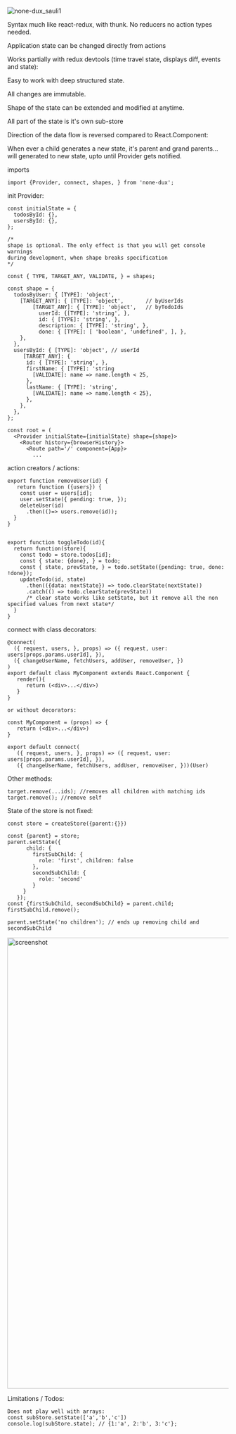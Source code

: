 
![none-dux_sauli1](https://cloud.githubusercontent.com/assets/11061511/26650375/de9cf298-4651-11e7-9af2-b71a51db3e95.jpg)

Syntax much like react-redux, with thunk.
No reducers no action types needed.

Application state can be changed directly from actions 

Works partially with redux devtools (time travel state, displays diff, events and state):

Easy to work with deep structured state.

All changes are immutable.

Shape of the state can be extended and modified at anytime.  

All part of the state is it's own sub-store

Direction of the data flow is reversed compared to React.Component: 

When ever a child generates a new state, it's parent and grand parents... will generated to new state, upto until Provider gets notified.

imports
```
import {Provider, connect, shapes, } from 'none-dux';
```

init Provider:
```
const initialState = {
  todosById: {},
  usersById: {},
};

/*
shape is optional. The only effect is that you will get console warnings 
during development, when shape breaks specification
*/

const { TYPE, TARGET_ANY, VALIDATE, } = shapes;

const shape = {
  todosByUser: { [TYPE]: 'object',
    [TARGET_ANY]: { [TYPE]: 'object',       // byUserIds 
        [TARGET_ANY]: { [TYPE]: 'object',   // byTodoIds
          userId: {[TYPE]: 'string', },
          id: { [TYPE]: 'string', },
          description: { [TYPE]: 'string', },
          done: { [TYPE]: [ 'boolean', 'undefined', ], },
    },
  },
  usersById: { [TYPE]: 'object', // userId
     [TARGET_ANY]: {
      id: { [TYPE]: 'string', },
      firstName: { [TYPE]: 'string
        [VALIDATE]: name => name.length < 25, 
      },
      lastName: { [TYPE]: 'string', 
        [VALIDATE]: name => name.length < 25}, 
      },     
    },
  },
};

const root = (
  <Provider initialState={initialState} shape={shape}>
    <Router history={browserHistory}>
      <Route path='/' component={App}>
        ...

```

action creators / actions:
```
export function removeUser(id) {
   return function ({users}) {
    const user = users[id];
    user.setState({ pending: true, });
    deleteUser(id)
      .then(()=> users.remove(id)); 
  }
}


export function toggleTodo(id){
  return function(store){
    const todo = store.todos[id];
    const { state: {done}, } = todo;
    const { state, prevState, } = todo.setState({pending: true, done: !done});
    updateTodo(id, state)
      .then(({data: nextState}) => todo.clearState(nextState))
      .catch(() => todo.clearState(prevState))
      /* clear state works like setState, but it remove all the non specified values from next state*/
  }
}
```

connect with class decorators:
```
@connect(
  ({ request, users, }, props) => ({ request, user: users[props.params.userId], }),
  ({ changeUserName, fetchUsers, addUser, removeUser, })
)
export default class MyComponent extends React.Component {
   render(){
      return (<div>...</div>)
   }
}
  
or without decorators:
  
const MyComponent = (props) => {
   return (<div>...</div>) 
}

export default connect(
   ({ request, users, }, props) => ({ request, user: users[props.params.userId], }),
   ({ changeUserName, fetchUsers, addUser, removeUser, }))(User)
```

Other methods:
```
target.remove(...ids); //removes all children with matching ids
target.remove(); //remove self
```

State of the store is not fixed:

```
const store = createStore({parent:{}})

const {parent} = store;
parent.setState({
      child: {
        firstSubChild: {
          role: 'first', children: false
        },
        secondSubChild: {
          role: 'second'
        }
     }
   });
const {firstSubChild, secondSubChild} = parent.child;
firstSubChild.remove(); 

parent.setState('no children'); // ends up removing child and secondSubChild
```

<img width="1025" alt="screenshot" src="https://cloud.githubusercontent.com/assets/11061511/26591980/0a8fe422-4568-11e7-93cc-1d083640a6ca.png">

Limitations / Todos:
```
Does not play well with arrays:
const subStore.setState(['a','b','c'])
console.log(subStore.state); // {1:'a', 2:'b', 3:'c'};
```
